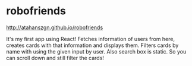 # robofriends
http://atahanszgn.github.io/robofriends

It's my first app using React!
Fetches information of users from here, creates cards with that information and displays them.
Filters cards by name with using the given input by user. Also search box is static. So you can scroll down and still filter the cards!
